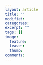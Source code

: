```yaml
---
layout: article
title: ""
modified:
categories: 
excerpt: ""
tags: []
image:
  feature:
  teaser:
  thumb:
comments:
---
```

